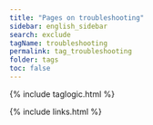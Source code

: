 ```yaml
---
title: "Pages on troubleshooting"
sidebar: english_sidebar
search: exclude
tagName: troubleshooting
permalink: tag_troubleshooting
folder: tags
toc: false
---
```

{% include taglogic.html %}

{% include links.html %}

